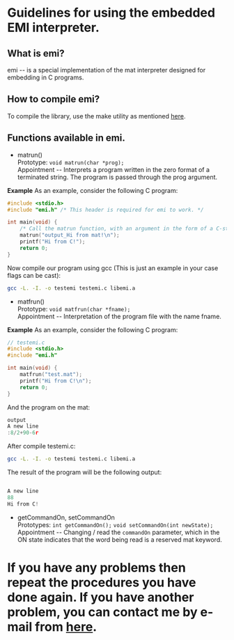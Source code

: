 # Guidelines for using the embedded EMI interpreter.

## What is emi?
emi -- is a special implementation of the mat interpreter designed for embedding in C programs.

## How to compile emi?
To compile the library, use the make utility as mentioned [here](main.md).

## Functions available in emi.
  + matrun()  
    Prototype: `void matrun(char *prog);`  
	Appointment -- Interprets a program written in the zero format of a terminated string. The program is passed through the prog argument.

**Example**
As an example, consider the following C program:

```c
#include <stdio.h>
#include "emi.h" /* This header is required for emi to work. */

int main(void) {
	/* Call the matrun function, with an argument in the form of a C-string with a program on mat. */
	matrun("output_Hi from mat!\n");
	printf("Hi from C!");
	return 0;
}
```

Now compile our program using gcc (This is just an example in your case flags can be cast):

```sh
gcc -L. -I. -o testemi testemi.c libemi.a
```

  + matfrun()  
    Prototype: `void matfrun(char *fname);`  
	Appointment -- Interpretation of the program file with the name fname.

**Example**
As an example, consider the following C program:

```c
// testemi.c
#include <stdio.h>
#include "emi.h"

int main(void) {
	matfrun("test.mat");
	printf("Hi from C!\n");
	return 0;
}
```

And the program on the mat:

```c
output
A new line
:8/2+90-6r

```

After compile testemi.c:

```sh
gcc -L. -I. -o testemi testemi.c libemi.a
```

The result of the program will be the following output:

```c

A new line
88
Hi from C!

```

  + getCommandOn, setCommandOn  
    Prototypes: `int getCommandOn();` `void setCommandOn(int newState);`  
	Appointment -- Changing / read the `commandOn` parameter, which in the ON state indicates that the word being read is a reserved mat keyword.

# If you have any problems then repeat the procedures you have done again. If you have another problem, you can contact me by e-mail from [here](main.md).
